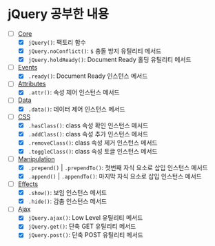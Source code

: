 # jQuery 공부한 내용

- [ ] [Core](http://api.jquery.com/category/core/)
  - [x] `jQuery()`: 팩토리 함수
  - [x] `jQuery.noConflict()`: `$` 충돌 방지 유틸리티 메서드
  - [x] `jQuery.holdReady()`: Document Ready 홀딩 유틸리티 메서드
- [ ] [Events](http://api.jquery.com/category/events/)
  - [x] `.ready()`: Document Ready 인스턴스 메서드
- [ ] [Attributes](http://api.jquery.com/category/attributes/)
  - [x] `.attr()`: 속성 제어 인스턴스 메서드
- [ ] [Data](http://api.jquery.com/category/data/)
  - [x] `.data()`: 데이터 제어 인스턴스 메서드
- [ ] [CSS](http://api.jquery.com/category/css/)
  - [x] `.hasClass()`: class 속성 확인 인스턴스 메서드
  - [x] `.addClass()`: class 속성 추가 인스턴스 메서드
  - [x] `.removeClass()`: class 속성 제거 인스턴스 메서드
  - [x] `.toggleClass()`: class 속성 토글 인스턴스 메서드
- [ ] [Manipulation](http://api.jquery.com/category/manipulation/)
  - [x] `.prepend()` | `.prependTo()`: 첫번째 자식 요소로 삽입 인스턴스 메서드
  - [x] `.append()` | `.appendTo()`: 마지막 자식 요소로 삽입 인스턴스 메서드
- [ ] [Effects](http://api.jquery.com/category/effects/)
  - [x] `.show()`: 보임 인스턴스 메서드
  - [x] `.hide()`: 감춤 인스턴스 메서드
- [ ] [Ajax](http://api.jquery.com/category/ajax/)
  - [x] `jQuery.ajax()`: Low Level 유틸리티 메서드
  - [x] `jQuery.get()`: 단축 GET 유틸리티 메서드
  - [x] `jQuery.post()`: 단축 POST 유틸리티 메서드